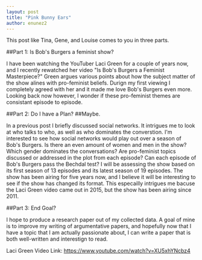 ```yaml
---
layout: post
title: "Pink Bunny Ears"
author: enunez2
---
```


This post like Tina, Gene, and Louise comes to you in three parts.

##Part 1: Is Bob's Burgers a feminist show?

  I have been watching the YouTuber Laci Green for a couple of years now, and I recently rewatched her video "Is Bob's Burgers a Feminist Masterpiece?" Green argues various points about how the subject matter of the show alines with pro-feminist beliefs. Durign my first viewing I completely agreed with her and it made me love Bob's Burgers even more. Looking back now however, I wonder if these pro-feminist themes are consistant episode to episode.

##Part 2: Do I have a Plan? 
##Maybe.

  In a previous post I briefly discussed social networks. It intrigues me to look at who talks to who, as well as who dominates the converstion. I'm interested to see how social networks would play out over a season of Bob's Burgers. Is there an even amount of women and men in the show? Which gender dominates the conversations? Are pro-feminist topics discussed or addressed in the plot from each episode? Can each episode of  Bob's Burgers pass the Bechdal test?
   I will be assessing the show based on its first season of 13 episodes and its latest season of 19 episodes. The show has been airing for five years now, and I believe it will be interesting to see if the show has changed its format. This especailly intrigues me bacuse the Laci Green video came out in 2015, but the show has been airing since 2011.

##Part 3: End Goal?

  I hope to produce a research paper out of my collected data. A goal of mine is to improve my writing of argumentative papers, and hopefully now that I have a topic that I am actually passionate about, I can write a paper that is both well-written and interestign to read.
  
Laci Green Video Link: https://www.youtube.com/watch?v=XU5xhYNcbz4

